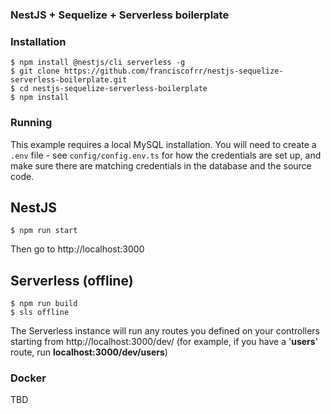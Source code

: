 ### NestJS + Sequelize + Serverless boilerplate

### Installation

```
$ npm install @nestjs/cli serverless -g
$ git clone https://github.com/franciscofrr/nestjs-sequelize-serverless-boilerplate.git
$ cd nestjs-sequelize-serverless-boilerplate
$ npm install
```

### Running

This example requires a local MySQL installation. You will need to create a `.env` file - see `config/config.env.ts` for how the credentials are set up, and make sure there are matching credentials in the database and the source code.

## NestJS

`$ npm run start`

Then go to http://localhost:3000

## Serverless (offline)

```
$ npm run build
$ sls offline
```

The Serverless instance will run any routes you defined on your controllers starting from http://localhost:3000/dev/ (for example, if you have a '**users**' route, run **localhost:3000/dev/users**)

### Docker

TBD
